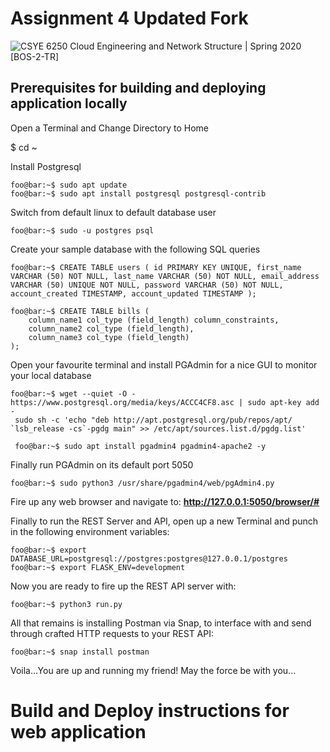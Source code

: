 # Assignment 4 Updated Fork

![CSYE 6250 Cloud Engineering and Network Structure | Spring 2020 [BOS-2-TR]](https://assets.postman.com/postman-docs/ramen-app.png)


## Prerequisites for building and deploying application locally

Open a Terminal and Change Directory to Home

$ cd ~

Install Postgresql


```console
foo@bar:~$ sudo apt update
foo@bar:~$ sudo apt install postgresql postgresql-contrib
```

Switch from default linux to  default database user
```console
foo@bar:~$ sudo -u postgres psql
```

Create your sample database with the following SQL queries
```console
foo@bar:~$ CREATE TABLE users ( id PRIMARY KEY UNIQUE, first_name VARCHAR (50) NOT NULL, last_name VARCHAR (50) NOT NULL, email_address VARCHAR (50) UNIQUE NOT NULL, password VARCHAR (50) NOT NULL, account_created TIMESTAMP, account_updated TIMESTAMP );

foo@bar:~$ CREATE TABLE bills (
    column_name1 col_type (field_length) column_constraints,
    column_name2 col_type (field_length),
    column_name3 col_type (field_length)
);
```

Open your favourite terminal and install PGAdmin for a nice GUI to monitor your local database

```console
foo@bar:~$ wget --quiet -O - https://www.postgresql.org/media/keys/ACCC4CF8.asc | sudo apt-key add -
 sudo sh -c 'echo "deb http://apt.postgresql.org/pub/repos/apt/ `lsb_release -cs`-pgdg main" >> /etc/apt/sources.list.d/pgdg.list'

 foo@bar:~$ sudo apt install pgadmin4 pgadmin4-apache2 -y
```

Finally run PGAdmin on its default port 5050
```console
foo@bar:~$ sudo python3 /usr/share/pgadmin4/web/pgAdmin4.py
```

Fire up any web browser and navigate to:
<b> http://127.0.0.1:5050/browser/# </b>

Finally to run the REST Server and API, open up a new Terminal and punch in the following environment variables:

```console
foo@bar:~$ export DATABASE_URL=postgresql://postgres:postgres@127.0.0.1/postgres
foo@bar:~$ export FLASK_ENV=development
```

Now you are ready to fire up the REST API server with:
```console
foo@bar:~$ python3 run.py
```

All that remains is installing Postman via Snap, to interface with and send through crafted HTTP requests to your REST API:

```console
foo@bar:~$ snap install postman
```

Voila...You are up and running my friend! May the force be with you...

# Build and Deploy instructions for web application
